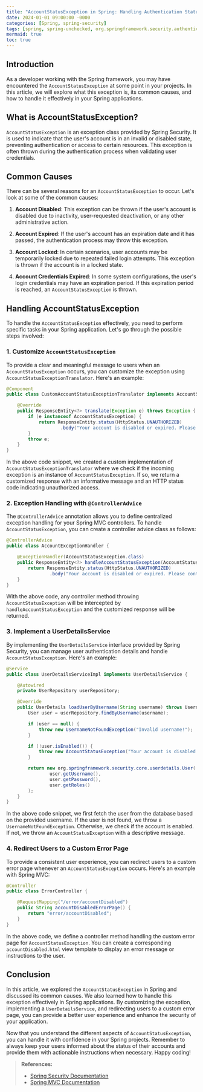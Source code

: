 ```yaml
---
title: "AccountStatusException in Spring: Handling Authentication Status Exceptions"
date: 2024-01-01 09:00:00 -0000
categories: [Spring, spring-security]
tags: [spring, spring-unchecked, org.springframework.security.authentication]
mermaid: true
toc: true
---
```



## Introduction

As a developer working with the Spring framework, you may have encountered the `AccountStatusException` at some point in your projects. In this article, we will explore what this exception is, its common causes, and how to handle it effectively in your Spring applications.

## What is AccountStatusException?

`AccountStatusException` is an exception class provided by Spring Security. It is used to indicate that the user's account is in an invalid or disabled state, preventing authentication or access to certain resources. This exception is often thrown during the authentication process when validating user credentials.

## Common Causes

There can be several reasons for an `AccountStatusException` to occur. Let's look at some of the common causes:

1. **Account Disabled**: This exception can be thrown if the user's account is disabled due to inactivity, user-requested deactivation, or any other administrative action.

2. **Account Expired**: If the user's account has an expiration date and it has passed, the authentication process may throw this exception.

3. **Account Locked**: In certain scenarios, user accounts may be temporarily locked due to repeated failed login attempts. This exception is thrown if the account is in a locked state.

4. **Account Credentials Expired**: In some system configurations, the user's login credentials may have an expiration period. If this expiration period is reached, an `AccountStatusException` is thrown.

## Handling AccountStatusException

To handle the `AccountStatusException` effectively, you need to perform specific tasks in your Spring application. Let's go through the possible steps involved:

### 1. Customize `AccountStatusException`

To provide a clear and meaningful message to users when an `AccountStatusException` occurs, you can customize the exception using `AccountStatusExceptionTranslator`. Here's an example:

```java
@Component
public class CustomAccountStatusExceptionTranslator implements AccountStatusExceptionTranslator {

    @Override
    public ResponseEntity<?> translate(Exception e) throws Exception {
        if (e instanceof AccountStatusException) {
            return ResponseEntity.status(HttpStatus.UNAUTHORIZED)
                    .body("Your account is disabled or expired. Please contact the administrator for assistance.");
        }
        throw e;
    }
}
```

In the above code snippet, we created a custom implementation of `AccountStatusExceptionTranslator` where we check if the incoming exception is an instance of `AccountStatusException`. If so, we return a customized response with an informative message and an HTTP status code indicating unauthorized access.

### 2. Exception Handling with `@ControllerAdvice`

The `@ControllerAdvice` annotation allows you to define centralized exception handling for your Spring MVC controllers. To handle `AccountStatusException`, you can create a controller advice class as follows:

```java
@ControllerAdvice
public class AccountExceptionHandler {

    @ExceptionHandler(AccountStatusException.class)
    public ResponseEntity<?> handleAccountStatusException(AccountStatusException e) {
        return ResponseEntity.status(HttpStatus.UNAUTHORIZED)
                .body("Your account is disabled or expired. Please contact the administrator for assistance.");
    }
}
```

With the above code, any controller method throwing `AccountStatusException` will be intercepted by `handleAccountStatusException` and the customized response will be returned.

### 3. Implement a UserDetailsService

By implementing the `UserDetailsService` interface provided by Spring Security, you can manage user authentication details and handle `AccountStatusException`. Here's an example:

```java
@Service
public class UserDetailsServiceImpl implements UserDetailsService {

    @Autowired
    private UserRepository userRepository;

    @Override
    public UserDetails loadUserByUsername(String username) throws UsernameNotFoundException {
        User user = userRepository.findByUsername(username);

        if (user == null) {
            throw new UsernameNotFoundException("Invalid username!");
        }

        if (!user.isEnabled()) {
            throw new AccountStatusException("Your account is disabled or expired. Please contact the administrator for assistance.");
        }

        return new org.springframework.security.core.userdetails.User(
                user.getUsername(),
                user.getPassword(),
                user.getRoles()
        );
    }
}
```

In the above code snippet, we first fetch the user from the database based on the provided username. If the user is not found, we throw a `UsernameNotFoundException`. Otherwise, we check if the account is enabled. If not, we throw an `AccountStatusException` with a descriptive message.

### 4. Redirect Users to a Custom Error Page

To provide a consistent user experience, you can redirect users to a custom error page whenever an `AccountStatusException` occurs. Here's an example with Spring MVC:

```java
@Controller
public class ErrorController {

    @RequestMapping("/error/accountDisabled")
    public String accountDisabledErrorPage() {
        return "error/accountDisabled";
    }
}
```

In the above code, we define a controller method handling the custom error page for `AccountStatusException`. You can create a corresponding `accountDisabled.html` view template to display an error message or instructions to the user.

## Conclusion

In this article, we explored the `AccountStatusException` in Spring and discussed its common causes. We also learned how to handle this exception effectively in Spring applications. By customizing the exception, implementing a `UserDetailsService`, and redirecting users to a custom error page, you can provide a better user experience and enhance the security of your application.

Now that you understand the different aspects of `AccountStatusException`, you can handle it with confidence in your Spring projects. Remember to always keep your users informed about the status of their accounts and provide them with actionable instructions when necessary. Happy coding!

> **References:**
> - [Spring Security Documentation](https://docs.spring.io/spring-security/site/docs/current/reference/html5/#authentication-account-status)
> - [Spring MVC Documentation](https://docs.spring.io/spring-framework/docs/current/reference/html/web.html#mvc-ann-controller-advice)